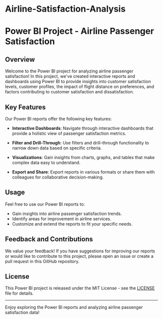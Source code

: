 # Airline-Satisfaction-Analysis

# Power BI Project - Airline Passenger Satisfaction

## Overview

Welcome to the Power BI project for analyzing airline passenger satisfaction! In this project, we've created interactive reports and dashboards using Power BI to provide insights into customer satisfaction levels, customer profiles, the impact of flight distance on preferences, and factors contributing to customer satisfaction and dissatisfaction.

## Key Features

Our Power BI reports offer the following key features:

- **Interactive Dashboards**: Navigate through interactive dashboards that provide a holistic view of passenger satisfaction metrics.

- **Filter and Drill-Through**: Use filters and drill-through functionality to narrow down data based on specific criteria.

- **Visualizations**: Gain insights from charts, graphs, and tables that make complex data easy to understand.

- **Export and Share**: Export reports in various formats or share them with colleagues for collaborative decision-making.

## Usage

Feel free to use our Power BI reports to:

- Gain insights into airline passenger satisfaction trends.
- Identify areas for improvement in airline services.
- Customize and extend the reports to fit your specific needs.

## Feedback and Contributions

We value your feedback! If you have suggestions for improving our reports or would like to contribute to this project, please open an issue or create a pull request in this GitHub repository.

## License

This Power BI project is released under the MIT License - see the [LICENSE](LICENSE) file for details.

---

Enjoy exploring the Power BI reports and analyzing airline passenger satisfaction data!

